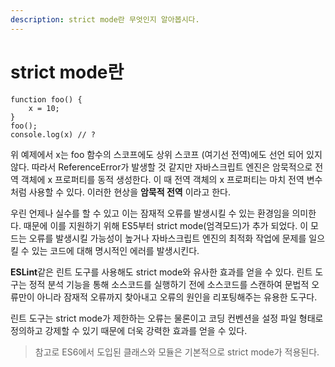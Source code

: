```yaml
---
description: strict mode란 무엇인지 알아봅시다.
---
```


# strict mode란
```
function foo() {
    x = 10;
}
foo();
console.log(x) // ?
```
위 예제에서 x는 foo 함수의 스코프에도 상위 스코프 (여기선 전역)에도 선언 되어 있지 않다. 따라서 ReferenceError가 발생할 것 같지만 자바스크립트 엔진은 암묵적으로 전역 객체에 x 프로퍼티를 동적 생성한다. 이 때 전역 객체의 x 프로퍼티는 마치 전역 변수처럼 사용할 수 있다. 이러한 현상을 **암묵적 전역** 이라고 한다. <br>

우린 언제나 실수를 할 수 있고 이는 잠재적 오류를 발생시킬 수 있는 환경임을 의미한다. 때문에 이를 지원하기 위해 ES5부터 strict mode(엄격모드)가 추가 되었다. 이 모드는 오류를 발생시킬 가능성이 높거나 자바스크립트 엔진의 최적화 작업에 문제를 일으킬 수 있는 코드에 대해 명시적인 에러를 발생시킨다. <br>

**ESLint**같은 린트 도구를 사용해도 strict mode와 유사한 효과를 얻을 수 있다. 린트 도구는 정적 분석 기능을 통해 소스코드를 실행하기 전에 소스코드를 스캔하여 문법적 오류만이 아니라 잠재적 오류까지 찾아내고 오류의 원인을 리포팅해주는 유용한 도구다. <br>

린트 도구는 strict mode가 제한하는 오류는 물론이고 코딩 컨벤션을 설정 파일 형태로 정의하고 강제할 수 있기 때문에 더욱 강력한 효과를 얻을 수 있다.<br>

> 참고로 ES6에서 도입된 클래스와 모듈은 기본적으로 strict mode가 적용된다.
